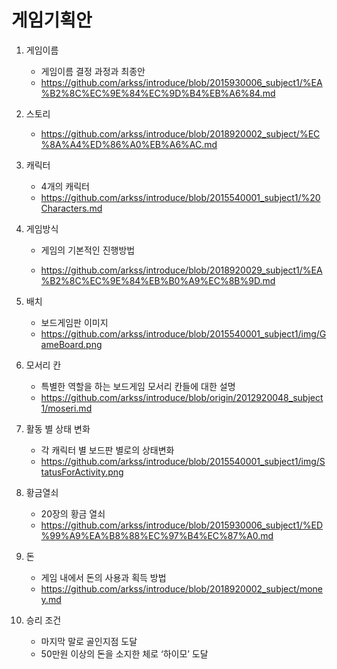 # 게임기획안



1. 게임이름
   * 게임이름 결정 과정과 최종안
   * https://github.com/arkss/introduce/blob/2015930006_subject1/%EA%B2%8C%EC%9E%84%EC%9D%B4%EB%A6%84.md

2. 스토리

   * https://github.com/arkss/introduce/blob/2018920002_subject/%EC%8A%A4%ED%86%A0%EB%A6%AC.md

3. 캐릭터
   * 4개의 캐릭터
   * https://github.com/arkss/introduce/blob/2015540001_subject1/%20Characters.md

4. 게임방식

   * 게임의 기본적인 진행방법

   * https://github.com/arkss/introduce/blob/2018920029_subject1/%EA%B2%8C%EC%9E%84%EB%B0%A9%EC%8B%9D.md

5. 배치
   * 보드게임판 이미지
   * https://github.com/arkss/introduce/blob/2015540001_subject1/img/GameBoard.png
6. 모서리 칸
   * 특별한 역할을 하는 보드게임 모서리 칸들에 대한 설명
   * https://github.com/arkss/introduce/blob/origin/2012920048_subject1/moseri.md

7. 활동 별 상태 변화
   * 각 캐릭터 별 보드판 별로의 상태변화
   * https://github.com/arkss/introduce/blob/2015540001_subject1/img/StatusForActivity.png
8. 황금열쇠
   * 20장의 황금 열쇠
   * https://github.com/arkss/introduce/blob/2015930006_subject1/%ED%99%A9%EA%B8%88%EC%97%B4%EC%87%A0.md
9. 돈 
   * 게임 내에서 돈의 사용과 획득 방법
   * https://github.com/arkss/introduce/blob/2018920002_subject/money.md

10. 승리 조건
    * 마지막 말로 골인지점 도달
    * 50만원 이상의 돈을 소지한 체로 ‘하이모’ 도달






